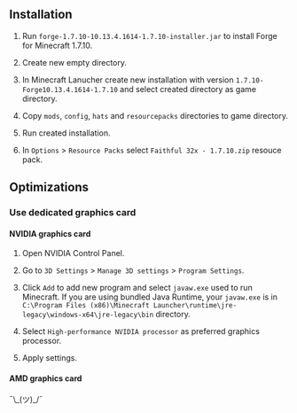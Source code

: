 ## Installation

1. Run `forge-1.7.10-10.13.4.1614-1.7.10-installer.jar` to install Forge for Minecraft 1.7.10.

2. Create new empty directory.

3. In Minecraft Lanucher create new installation with version `1.7.10-Forge10.13.4.1614-1.7.10` and select created directory as game directory.

4. Copy `mods`, `config`, `hats` and `resourcepacks` directories to game directory.

5. Run created installation.

6. In `Options` > `Resource Packs` select `Faithful 32x - 1.7.10.zip` resouce pack.

## Optimizations

### Use dedicated graphics card

#### NVIDIA graphics card

1. Open NVIDIA Control Panel.

2. Go to `3D Settings` > `Manage 3D settings` > `Program Settings`.

3. Click `Add` to add new program and select `javaw.exe` used to run Minecraft.
If you are using bundled Java Runtime, your `javaw.exe` is in `C:\Program Files (x86)\Minecraft Launcher\runtime\jre-legacy\windows-x64\jre-legacy\bin` directory.

4. Select `High-performance NVIDIA processor` as preferred graphics processor.

5. Apply settings.

#### AMD graphics card

¯\\\_(ツ)_/¯
